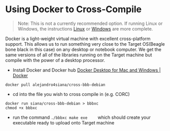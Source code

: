 # Using Docker to Cross-Compile
> Note: This is not a currently recommended option. If running Linux or Windows, the instructions [Linux](InstallLinux.md) or [Windows](InstallWindows.md) are more complete. 

Docker is a light-weight virtual machine with excellent cross-platform support. This allows us to run something very close to the Target OS(Beagle bone black in this case) on any desktop or notebook computer. We get the same versions of all of the libraries running on the Target machine but compile with the power of a desktop processor.

- Install Docker and Docker hub [Docker Desktop for Mac and Windows | Docker](https://www.docker.com/products/docker-desktop)
```
docker pull alejandro4siana/cross-bbb-debian
```

- cd into the file you wish to cross compile in (e.g. CORC)

```
docker run siana/cross-bbb-debian > bbbxc
chmod +x bbbxc
```
- run the command `./bbbxc make exe    ` which should create your executable ready to upload onto Target machine
